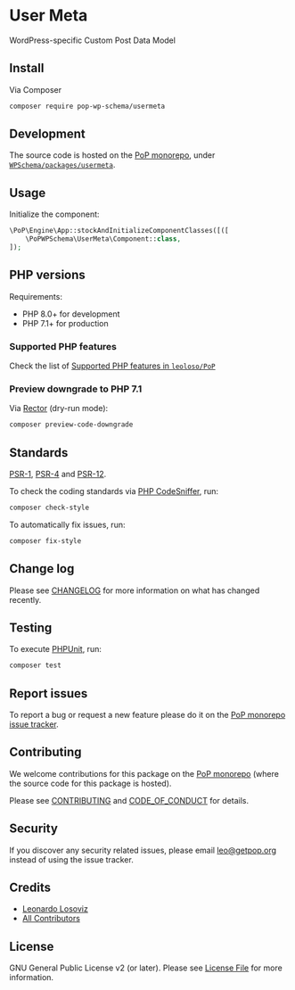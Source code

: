 # User Meta

<!--
[![Build Status][ico-travis]][link-travis]
[![Quality Score][ico-code-quality]][link-code-quality]
[![Software License][ico-license]](LICENSE.md)
[![Latest Version on Packagist][ico-version]][link-packagist]
[![Coverage Status][ico-scrutinizer]][link-scrutinizer]
[![Total Downloads][ico-downloads]][link-downloads]
-->

WordPress-specific Custom Post Data Model

## Install

Via Composer

``` bash
composer require pop-wp-schema/usermeta
```

## Development

The source code is hosted on the [PoP monorepo](https://github.com/leoloso/PoP), under [`WPSchema/packages/usermeta`](https://github.com/leoloso/PoP/tree/master/layers/WPSchema/packages/usermeta).

## Usage

Initialize the component:

``` php
\PoP\Engine\App::stockAndInitializeComponentClasses([([
    \PoPWPSchema\UserMeta\Component::class,
]);
```

## PHP versions

Requirements:

- PHP 8.0+ for development
- PHP 7.1+ for production

### Supported PHP features

Check the list of [Supported PHP features in `leoloso/PoP`](https://github.com/leoloso/PoP/blob/master/docs/supported-php-features.md)

### Preview downgrade to PHP 7.1

Via [Rector](https://github.com/rectorphp/rector) (dry-run mode):

```bash
composer preview-code-downgrade
```

## Standards

[PSR-1](https://www.php-fig.org/psr/psr-1), [PSR-4](https://www.php-fig.org/psr/psr-4) and [PSR-12](https://www.php-fig.org/psr/psr-12).

To check the coding standards via [PHP CodeSniffer](https://github.com/squizlabs/PHP_CodeSniffer), run:

``` bash
composer check-style
```

To automatically fix issues, run:

``` bash
composer fix-style
```

## Change log

Please see [CHANGELOG](CHANGELOG.md) for more information on what has changed recently.

## Testing

To execute [PHPUnit](https://phpunit.de/), run:

``` bash
composer test
```

## Report issues

To report a bug or request a new feature please do it on the [PoP monorepo issue tracker](https://github.com/leoloso/PoP/issues).

## Contributing

We welcome contributions for this package on the [PoP monorepo](https://github.com/leoloso/PoP) (where the source code for this package is hosted).

Please see [CONTRIBUTING](CONTRIBUTING.md) and [CODE_OF_CONDUCT](CODE_OF_CONDUCT.md) for details.

## Security

If you discover any security related issues, please email leo@getpop.org instead of using the issue tracker.

## Credits

- [Leonardo Losoviz][link-author]
- [All Contributors][link-contributors]

## License

GNU General Public License v2 (or later). Please see [License File](LICENSE.md) for more information.

[ico-version]: https://img.shields.io/packagist/v/pop-wp-schema/usermeta.svg?style=flat-square
[ico-license]: https://img.shields.io/badge/license-GPLv2-brightgreen.svg?style=flat-square
[ico-travis]: https://img.shields.io/travis/pop-wp-schema/usermeta/master.svg?style=flat-square
[ico-scrutinizer]: https://img.shields.io/scrutinizer/coverage/g/pop-wp-schema/usermeta.svg?style=flat-square
[ico-code-quality]: https://img.shields.io/scrutinizer/g/pop-wp-schema/usermeta.svg?style=flat-square
[ico-downloads]: https://img.shields.io/packagist/dt/pop-wp-schema/usermeta.svg?style=flat-square

[link-packagist]: https://packagist.org/packages/pop-wp-schema/usermeta
[link-travis]: https://travis-ci.org/pop-wp-schema/usermeta
[link-scrutinizer]: https://scrutinizer-ci.com/g/pop-wp-schema/usermeta/code-structure
[link-code-quality]: https://scrutinizer-ci.com/g/pop-wp-schema/usermeta
[link-downloads]: https://packagist.org/packages/pop-wp-schema/usermeta
[link-author]: https://github.com/leoloso
[link-contributors]: ../../../../../../contributors
